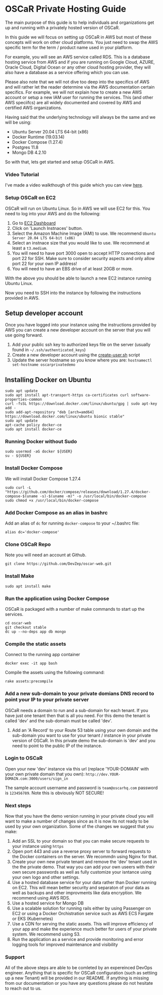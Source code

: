 # OSCaR Private Hosting Guide

The main purpose of this guide is to help individuals and organizations get up and running with a privately hosted version of OSCaR.

In this guide we will focus on setting up OSCaR in AWS but most of these concepts will work on other cloud platforms. You just need to swap the AWS specific term for the term / product name used in your platform.

For example, you will see an AWS service called RDS. This is a database hosting service from AWS and if you are running on Google Cloud, AZURE, Oracle Cloud, Digital Ocean or any other cloud hosting provider, they will also have a database as a service offering which you can use.

Please also note that we will not dive too deep into the specifics of AWS and will rather let the reader determine via the AWS documentation certain specifics. For example, we will not explain how to create a new AWS account or setup a new IAM user for running the services. This (and other AWS speciifcs) are all widely documented and covered by AWS and certified AWS organizations.

Having said that the underlying technology will always be the same and we will be using:

* Ubuntu Server 20.04 LTS 64-bit (x86)
* Docker Runtime  (19.03.14)
* Docker Compose (1.27.4)
* Postgres 11.8
* Mongo DB 4.2.10

So with that, lets get started and setup OSCaR in AWS.

### Video Tutorial

I've made a video walkthough of this guide which you can view [here](https://www.youtube.com/watch?v=HGyn8rWH-24).

### Setup OSCaR on EC2

OSCaR will run on Ubuntu Linux. So in AWS we will use EC2 for this. You need to log into your AWS and do the following:

1. Go to [EC2 Dashboard](https://ap-southeast-1.console.aws.amazon.com/ec2/v2/home)
1. Click on 'Launch Instnaces' button.
1. Select the Amazon Machine Image (AMI) to use. We recommend `Ubuntu Server 20.04 LTS 64-bit (x86)`
1. Select an instnace size that you would like to use. We recommend at least a `t3.medium`.
1. You will need to have port 3000 open to accept HTTP connections and port 22 for SSH. Make sure to consider security aspects and only allow port 22 for your own IP address!
1. You will need to have an EBS drive of at least 20GB or more.

With the above you should be able to launch a new EC2 instance running Ubuntu Linux.

Now you need to SSH into the instance by following the instructions provided in AWS.

## Setup developer account

Once you have logged into your instance using the instructions provided by AWS you can create a new developer account on the server that you will use going forward.

1. Add your public ssh key to authorized keys file on the server (usually found in `~/.ssh/authenticated_keys`)
1. Create a new developer account using the [create-user.sh](./create-user.sh) script
1. Update the server hostname so you know where you are: `hostnamectl set-hostname oscarprivatedemo`

## Installing Docker on Ubuntu

```
sudo apt update
sudo apt install apt-transport-https ca-certificates curl software-properties-common
curl -fsSL https://download.docker.com/linux/ubuntu/gpg | sudo apt-key add -
sudo add-apt-repository "deb [arch=amd64] https://download.docker.com/linux/ubuntu bionic stable"
sudo apt update
apt-cache policy docker-ce
sudo apt install docker-ce
```

### Running Docker without Sudo

```
sudo usermod -aG docker ${USER}
su - ${USER}
```

### Install Docker Compose

We will install Docker Compose 1.27.4

```
sudo curl -L "https://github.com/docker/compose/releases/download/1.27.4/docker-compose-$(uname -s)-$(uname -m)" -o /usr/local/bin/docker-compose
sudo chmod +x /usr/local/bin/docker-compose
```

### Add Docker Compose as an alias in bashrc

Add an alias of `dc` for running `docker-compose` to your ~/.bashrc file:

```
alias dc='docker-compose'
```

### Clone OSCaR Repo

Note you will need an account at Github.

```
git clone https://github.com/DevZep/oscar-web.git
```

### Install Make

```
sudo apt install make
```

### Run the application using Docker Compose

OSCaR is packaged with a number of make commands to start up the services.

```
cd oscar-web
git checkout stable
dc up --no-deps app db mongo
```

### Compile the static assets

Connect to the running app container

```
docker exec -it app bash
```

Compile the assets using the following command:

```
rake assets:precompile
```
### Add a new sub-domain to your private domians DNS record to point your IP to your private server

OSCaR needs a domain to run and a sub-domain for each tenant. If you have just one tenant then that is all you need. For this demo the tenant is called 'dev' and the sub-domain must be called 'dev'.

1. Add an 'A Record' to your Route 53 table using your own domain and the sub-domain you want to use for your tenant / instance in your private version of OSCaR. In this private demo the sub-domain is 'dev' and you need to point to the public IP of the instance.

### Login to OSCaR

Open your new 'dev' instance via this url (replace 'YOUR-DOMAIN' with your own private domain that you own): `http://dev.YOUR-DOMAIN.com:3000/users/sign_in`

The sample account username and password is `team@oscarhq.com` password is `123456789`. Note this is obviously NOT SECURE!

### Next steps

Now that you have the demo version running in your private cloud you will want to make a number of changes since as it is now its not ready to be used by your own organization. Some of the changes we suggest that you make:

1. Add an SSL to your domain so that you can make secure requests to your instance using `https`
1. Open port 443 and use a reverse proxy server to forward requests to the Docker containers on the server. We recommdn using Nginx for that.
1. Create your own new private tenant and remove the 'dev' tenant used in the the private demo. That way you can add your own useers with their own secure passwords as well as fully customize your isntance using your own logo and other settings.
1. Use a hosted database service for your data rather than Docker running on EC2. This will mean better security and separaton of your data as well as backups and other improvments like data encryption. We recommend using AWS RDS.
1. Use a hosted service for Mongo DB
1. Use a scalable solution for running rails either by using Passenger on EC2 or using a Docker Orchistration service such as AWS ECS Fargate or EKS (Kubernetes)
1. Use a CDN for serving the static assets. This will improve efficiency of your app and make the experience much better for users of your private system. We recommend using S3.
1. Run the application as a service and provide monitoring and error logging tools for improved maintenance and visibility

### Support

All of the above steps are able to be comleted by an expereinced DevOps engineer. Anything that is specific for OSCaR configuration (such as settiing up a new Tenant) will be provided in our README. If anything is missing from our documentation or you have any questions please do not hesitate to reach out to us.